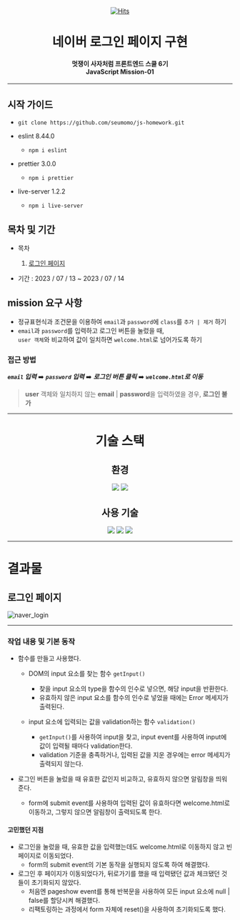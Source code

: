 <div align="center">

[![Hits](https://hits.seeyoufarm.com/api/count/incr/badge.svg?url=https%3A%2F%2Fgithub.com%2Fseumomo%2FProject-F4&count_bg=%233DACC8&title_bg=%23555555&icon=&icon_color=%23E7E7E7&title=hits&edge_flat=true)](https://hits.seeyoufarm.com)

</div>

# <div align="center">네이버 로그인 페이지 구현</div>

#### <div align="center">멋쟁이 사자처럼 프론트엔드 스쿨 6기<br>JavaScript Mission-01</div>

---

## 시작 가이드

- `git clone https://github.com/seumomo/js-homework.git`

* eslint 8.44.0

  - `npm i eslint`

* prettier 3.0.0

  - `npm i prettier`

* live-server 1.2.2
  - `npm i live-server`

## 목차 및 기간

- 목차

  1. <a href="#a1">로그인 페이지</a>

- 기간 : 2023 / 07 / 13 ~ 2023 / 07 / 14

## mission 요구 사항

- 정규표현식과 조건문을 이용하여 `email`과 `password`에 `class`를 `추가 | 제거` 하기
- `email`과 `password`를 입력하고 로그인 버튼을 눌렀을 때,<br>`user 객체`와 비교하여 값이 일치하면 `welcome.html`로 넘어가도록 하기

### 접근 방법

**_`email` 입력_** ➡️ **_`password` 입력_** ➡️ **_로그인 버튼 클릭_** ➡️ **_`welcome.html`로 이동_**

> **user** 객체와 일치하지 않는 **email** | **password**을 입력하였을 경우, **로그인 불가**

---

# <div align="center">기술 스택</div>

## <div align="center">환경</div>

<div align="center"><img src="https://img.shields.io/badge/visualstudiocode-007ACC?style=for-the-badge&logo=visualstudiocode&logoColor=white">
<img src="https://img.shields.io/badge/github-181717?style=for-the-badge&logo=github&logoColor=white"></div>

## <div align="center">사용 기술</div>

<div align="center">
  <img src="https://img.shields.io/badge/html5-E34F26?style=for-the-badge&logo=html5&logoColor=white">
  <img src="https://img.shields.io/badge/css3-1572B6?style=for-the-badge&logo=css3&logoColor=white">
  <img src="https://img.shields.io/badge/javascript-F7DF1E?style=for-the-badge&logo=javascript&logoColor=black">
</div>

---

# 결과물

## <a id="a1">로그인 페이지</a>

![naver_login](https://github.com/seumomo/js-homework/assets/127176650/2d472fb9-6dbe-4966-8d2b-5a829d64ea17)

---

### 작업 내용 및 기본 동작

- 함수를 만들고 사용했다.
  - DOM의 input 요소를 찾는 함수 `getInput()`
    - 찾을 input 요소의 type을 함수의 인수로 넣으면, 해당 input을 반환한다.
    - 유효하지 않은 input 요소를 함수의 인수로 넣었을 때에는 Error 메세지가 출력된다.

  - input 요소에 입력되는 값을 validation하는 함수 `validation()`
    - `getInput()`를 사용하여 input을 찾고, input event를 사용하여 input에 값이 입력될 때마다 validation한다.
    - validation 기준을 충족하거나, 입력된 값을 지운 경우에는 error 메세지가 출력되지 않는다.
    
- 로그인 버튼을 눌렀을 때 유효한 값인지 비교하고, 유효하지 않으면 알림창을 띄워준다.
  - form에 submit event를 사용하여 입력된 값이 유효하다면 welcome.html로 이동하고, 그렇지 않으면 알림창이 출력되도록 한다.

#### 고민했던 지점

- 로그인을 눌렀을 때, 유효한 값을 입력했는데도 welcome.html로 이동하지 않고 빈 페이지로 이동되었다.
  - form의 submit event의 기본 동작을 실행되지 않도록 하여 해결했다.
- 로그인 후 페이지가 이동되었다가, 뒤로가기를 했을 때 입력됐던 값과 체크됐던 것들이 초기화되지 않았다.
  - 처음엔 pageshow event를 통해 반복문을 사용하여 모든 input 요소에 null | false를 할당시켜 해결했다.
  - 리팩토링하는 과정에서 form 자체에 reset()을 사용하여 초기화되도록 했다.
